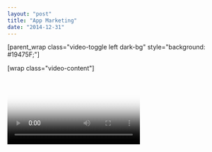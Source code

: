 ```yaml
---
layout: "post"
title: "App Marketing"
date: "2014-12-31"
---
```


[parent_wrap class="video-toggle left dark-bg" style="background: #19475F;"]

[wrap class="video-content"]

<video preload="auto" loop="loop" width="300" height="150" poster="https://www.livemeshthemes.com/fusion/wp-content/uploads/sites/19/2014/09/video-placeholder-1.jpg">

Your browser does not support the video tag.
</video>

## Amazing Design

[/wrap]

[wrap class="text-content"]

[heading type="small left" title="Great Attention to Detail"]

[text style="color: #adc9d8;"]Fusion provides multiple benefits not typical of other apps in its category. Consequuntur eiusmod litora vestibulum praesent laboriosam nonummy nostra! Habitasse esse blanditiis rerum debitis pede quod feugiat, quis orci mauris in mi occaecati officia risus neque urna morbi unde eum ultrices dolor beatae porro.[/text]

[read_more title="App Features" href="#" text="Know More"]

[/wrap]

[/parent_wrap]

[parent_wrap class="video-toggle right dark-bg" style="background: #94DBDD;"]

[wrap class="video-content"]

<video preload="auto" loop="loop" width="300" height="150" poster="https://www.livemeshthemes.com/fusion/wp-content/uploads/sites/19/2014/09/video-placeholder-2.jpg">

Your browser does not support the video tag.
</video>

## Unlimited Customization

[/wrap]

[wrap class="text-content"]

[heading type="small left" title="Robust to the Core"]

[text style="color: #336a6f;"]Consequuntur eiusmod litora vestibulum praesent laboriosam nonummy nostra! Habitasse esse blanditiis rerum debitis pede quod feugiat, quis orci mauris in mi occaecati officia risus neque urna morbi unde eum ultrices dolor beatae porro.[/text]

[read_more title="App Features" href="#" text="Read More"]

[/wrap]

[/parent_wrap]

[parent_wrap class="video-toggle left dark-bg" style="background: #EC6C3D;"]

[wrap class="video-content"]

<video preload="auto" loop="loop" width="300" height="150" poster="https://www.livemeshthemes.com/fusion/wp-content/uploads/sites/19/2014/09/video-placeholder-3.jpg">

Your browser does not support the video tag.
</video>

## Quality Product

[/wrap]

[wrap class="text-content"]

[heading type="small left" title="Product of Extensive Research"]

[text style="color: #f4e5e0;"]Consequuntur eiusmod litora vestibulum praesent laboriosam nonummy nostra! Habitasse esse blanditiis rerum debitis pede quod feugiat, quis orci mauris in mi occaecati officia risus neque urna morbi unde eum ultrices dolor beatae porro.[/text]

[read_more title="App Features" href="#" text="More Details"]

[/wrap]

[/parent_wrap]